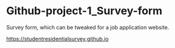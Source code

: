 # Github-project-1_Survey-form

Survey form, which can be tweaked for a job application website. 

https://studentresidentialsurvey.github.io
